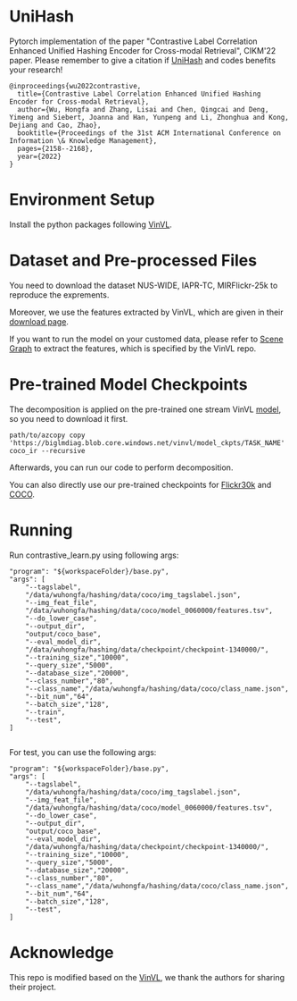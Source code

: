 # UniHash
Pytorch implementation of the paper "Contrastive Label Correlation Enhanced Unified Hashing Encoder for Cross-modal Retrieval", CIKM'22 
 paper. Please remember to give a citation if [UniHash](https://dl.acm.org/doi/abs/10.1145/3511808.3557265) and codes benefits your research!
```
@inproceedings{wu2022contrastive,
  title={Contrastive Label Correlation Enhanced Unified Hashing Encoder for Cross-modal Retrieval},
  author={Wu, Hongfa and Zhang, Lisai and Chen, Qingcai and Deng, Yimeng and Siebert, Joanna and Han, Yunpeng and Li, Zhonghua and Kong, Dejiang and Cao, Zhao},
  booktitle={Proceedings of the 31st ACM International Conference on Information \& Knowledge Management},
  pages={2158--2168},
  year={2022}
}
```
# Environment Setup
Install the python packages following [VinVL](https://github.com/microsoft/Oscar/blob/master/INSTALL.md). 

# Dataset and Pre-processed Files
You need to download the dataset NUS-WIDE, IAPR-TC, MIRFlickr-25k to reproduce the exprements.

Moreover, we use the features extracted by VinVL, which are given in their [download page](https://github.com/microsoft/Oscar/blob/master/VinVL_DOWNLOAD.md).


If you want to run the model on your customed data, please refer to [Scene Graph](https://github.com/microsoft/scene_graph_benchmark) to extract the features, which is specified by the VinVL repo.
 

# Pre-trained Model Checkpoints
The decomposition is applied on the pre-trained one stream VinVL [model](https://github.com/microsoft/Oscar/blob/master/VinVL_DOWNLOAD.md#pre-trained-models), so you need to download it first.
```
path/to/azcopy copy 'https://biglmdiag.blob.core.windows.net/vinvl/model_ckpts/TASK_NAME' coco_ir --recursive
```

Afterwards, you can run our code to perform decomposition.

You can also directly use our pre-trained checkpoints for [Flickr30k](https://drive.google.com/file/d/1nL1GUj62TssgRO34SoHwKKXVFrXRktrw/view?usp=sharing) and [COCO](https://drive.google.com/file/d/1nL1GUj62TssgRO34SoHwKKXVFrXRktrw/view?usp=sharing).

# Running
Run contrastive_learn.py using following args:
```
"program": "${workspaceFolder}/base.py",
"args": [
    "--tagslabel",
    "/data/wuhongfa/hashing/data/coco/img_tagslabel.json",
    "--img_feat_file",
    "/data/wuhongfa/hashing/data/coco/model_0060000/features.tsv",
    "--do_lower_case",
    "--output_dir",
    "output/coco_base",
    "--eval_model_dir",
    "/data/wuhongfa/hashing/data/checkpoint/checkpoint-1340000/",
    "--training_size","10000",
    "--query_size","5000",
    "--database_size","20000",
    "--class_number","80",
    "--class_name","/data/wuhongfa/hashing/data/coco/class_name.json",
    "--bit_num","64",
    "--batch_size","128",
    "--train",
    "--test",
]
       
```
For test, you can use the following args:
```
"program": "${workspaceFolder}/base.py",
"args": [
    "--tagslabel",
    "/data/wuhongfa/hashing/data/coco/img_tagslabel.json",
    "--img_feat_file",
    "/data/wuhongfa/hashing/data/coco/model_0060000/features.tsv",
    "--do_lower_case",
    "--output_dir",
    "output/coco_base",
    "--eval_model_dir",
    "/data/wuhongfa/hashing/data/checkpoint/checkpoint-1340000/",
    "--training_size","10000",
    "--query_size","5000",
    "--database_size","20000",
    "--class_number","80",
    "--class_name","/data/wuhongfa/hashing/data/coco/class_name.json",
    "--bit_num","64",
    "--batch_size","128",
    "--test",
]
```


# Acknowledge
This repo is modified based on the [VinVL](https://github.com/microsoft/Oscar), we thank the authors for sharing their project.
